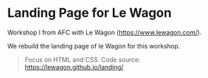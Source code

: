 # Landing Page for Le Wagon
 Workshop I from AFC with Le Wagon (https://www.lewagon.com/). 
 
 We rebuild the landing page of le Wagon for this workshop. 
 > Focus on HTML and CSS.
 > Code source: https://lewagon.github.io/landing/
